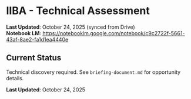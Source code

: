 # IIBA - Technical Assessment

**Last Updated**: October 24, 2025 (synced from Drive)  
**Notebook LM**: https://notebooklm.google.com/notebook/c9c2722f-5661-43af-8ae2-fa1d1ea4440e

## Current Status

Technical discovery required. See `briefing-document.md` for opportunity details.

**Last Updated**: October 24, 2025
